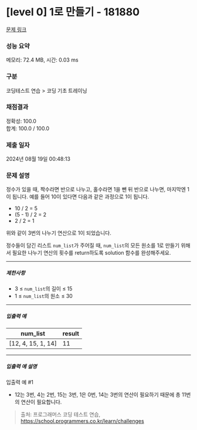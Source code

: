 # [level 0] 1로 만들기 - 181880 

[문제 링크](https://school.programmers.co.kr/learn/courses/30/lessons/181880) 

### 성능 요약

메모리: 72.4 MB, 시간: 0.03 ms

### 구분

코딩테스트 연습 > 코딩 기초 트레이닝

### 채점결과

정확성: 100.0<br/>합계: 100.0 / 100.0

### 제출 일자

2024년 08월 19일 00:48:13

### 문제 설명

<p>정수가 있을 때, 짝수라면 반으로 나누고, 홀수라면 1을 뺀 뒤 반으로 나누면, 마지막엔 1이 됩니다. 예를 들어 10이 있다면 다음과 같은 과정으로 1이 됩니다.</p>

<ul>
<li>10 / 2 = 5</li>
<li>(5 - 1) / 2 = 2</li>
<li>2 / 2 = 1</li>
</ul>

<p>위와 같이 3번의 나누기 연산으로 1이 되었습니다. </p>

<p>정수들이 담긴 리스트 <code>num_list</code>가 주어질 때, <code>num_list</code>의 모든 원소를 1로 만들기 위해서 필요한 나누기 연산의 횟수를 return하도록 solution 함수를 완성해주세요.</p>

<hr>

<h5>제한사항</h5>

<ul>
<li>3 ≤ <code>num_list</code>의 길이 ≤ 15</li>
<li>1 ≤ <code>num_list</code>의 원소 ≤ 30</li>
</ul>

<hr>

<h5>입출력 예</h5>
<table class="table">
        <thead><tr>
<th>num_list</th>
<th>result</th>
</tr>
</thead>
        <tbody><tr>
<td>[12, 4, 15, 1, 14]</td>
<td>11</td>
</tr>
</tbody>
      </table>
<hr>

<h5>입출력 예 설명</h5>

<p>입출력 예 #1</p>

<ul>
<li>12는 3번, 4는 2번, 15는 3번, 1은 0번, 14는 3번의 연산이 필요하기 때문에 총 11번의 연산이 필요합니다.</li>
</ul>


> 출처: 프로그래머스 코딩 테스트 연습, https://school.programmers.co.kr/learn/challenges